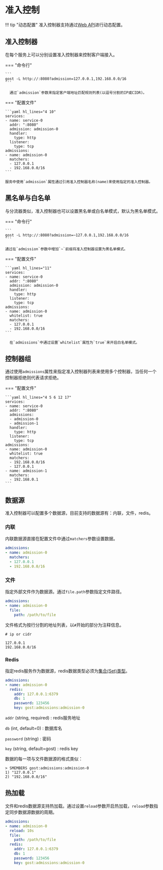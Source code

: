 # 准入控制

!!! tip "动态配置"
    准入控制器支持通过[Web API](/tutorials/api/overview/)进行动态配置。

## 准入控制器

在每个服务上可以分别设置准入控制器来控制客户端接入。

=== "命令行"

    ```
    gost -L http://:8080?admission=127.0.0.1,192.168.0.0/16
    ```

	  通过`admission`参数来指定客户端地址匹配规则列表(以逗号分割的IP或CIDR)。

=== "配置文件"

    ```yaml hl_lines="4 10"
    services:
    - name: service-0
      addr: ":8080"
      admission: admission-0
      handler:
        type: http
      listener:
        type: tcp
    admissions:
    - name: admission-0
      matchers:
      - 127.0.0.1
      - 192.168.0.0/16
    ```

    服务中使用`admission`属性通过引用准入控制器名称(name)来使用指定的准入控制器。

## 黑名单与白名单

与分流器类似，准入控制器也可以设置黑名单或白名单模式，默认为黑名单模式。

=== "命令行"

    ```
    gost -L http://:8080?admission=~127.0.0.1,192.168.0.0/16
    ```

    通过在`admission`参数中增加`~`前缀将准入控制器设置为黑名单模式。

=== "配置文件"

    ```yaml hl_lines="11"
    services:
    - name: service-0
      addr: ":8080"
      admission: admission-0
      handler:
        type: http
      listener:
        type: tcp
    admissions:
    - name: admission-0
      whitelist: true
      matchers:
      - 127.0.0.1
      - 192.168.0.0/16
    ```

	  在`admissions`中通过设置`whitelist`属性为`true`来开启白名单模式。

## 控制器组

通过使用`admissions`属性来指定准入控制器列表来使用多个控制器，当任何一个控制器拒绝则代表请求拒绝。

=== "配置文件"

    ```yaml hl_lines="4 5 6 12 17"
    services:
    - name: service-0
      addr: ":8080"
      admissions: 
      - admission-0
      - admission-1
      handler:
        type: http
      listener:
        type: tcp
    admissions:
    - name: admission-0
      whitelist: true
      matchers:
      - 192.168.0.0/16
      - 127.0.0.1
    - name: admission-1
      matchers:
      - 192.168.0.1
    ```

## 数据源

准入控制器可以配置多个数据源，目前支持的数据源有：内联，文件，redis。

### 内联

内联数据源直接在配置文件中通过`matchers`参数设置数据。

```yaml
admissions:
- name: admission-0
  matchers:
  - 127.0.0.1
  - 192.168.0.0/16
```

### 文件

指定外部文件作为数据源。通过`file.path`参数指定文件路径。

```yaml
admissions:
- name: admission-0
  file:
    path: /path/to/file
```

文件格式为按行分割的地址列表，以`#`开始的部分为注释信息。

```text
# ip or cidr

127.0.0.1
192.168.0.0/16
```

### Redis

指定redis服务作为数据源，redis数据类型必须为[集合(Set)类型](https://redis.io/docs/manual/data-types/#sets)。

```yaml
admissions:
- name: admission-0
  redis:
    addr: 127.0.0.1:6379
	db: 1
	password: 123456
	key: gost:admissions:admission-0
```

`addr` (string, required)
:    redis服务地址

`db` (int, default=0)
:    数据库名

`password` (string)
:    密码

`key` (string, default=gost)
:    redis key


数据的每一项与文件数据源的格式类似：

```redis
> SMEMBERS gost:admissions:admission-0
1) "127.0.0.1"
2) "192.168.0.0/16"
```

## 热加载

文件和redis数据源支持热加载。通过设置`reload`参数开启热加载，`reload`参数指定同步数据源数据的周期。

```yaml hl_lines="3"
admissions:
- name: admission-0
  reload: 10s
  file:
    path: /path/to/file
  redis:
    addr: 127.0.0.1:6379
	db: 1
	password: 123456
	key: gost:admissions:admission-0
```
